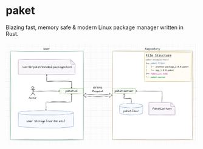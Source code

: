 # paket
Blazing fast, memory safe &amp; modern Linux package manager written in Rust.

![Alt text](/paket-architecture.png "Paket Architecture")